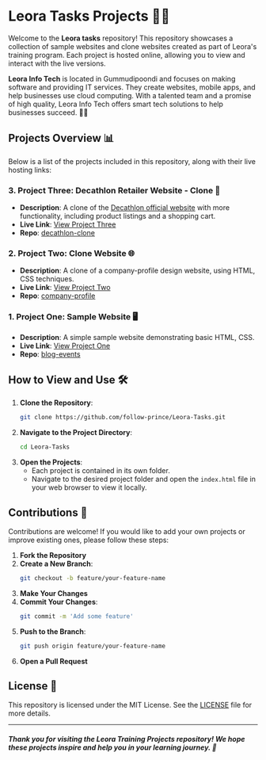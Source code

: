 # Leora Tasks Projects 🚀📂

Welcome to the **Leora tasks** repository! This repository showcases a collection of sample websites and clone websites created as part of Leora's training program. Each project is hosted online, allowing you to view and interact with the live versions.

**Leora Info Tech** is located in Gummudipoondi and focuses on making software and providing IT services. They create websites, mobile apps, and help businesses use cloud computing. With a talented team and a promise of high quality, Leora Info Tech offers smart tech solutions to help businesses succeed. 💼🌐

## Projects Overview 📊

Below is a list of the projects included in this repository, along with their live hosting links:

### 3. Project Three: Decathlon Retailer Website - Clone 🛒
- **Description**: A clone of the [Decathlon official website](https://www.decathlon.in/) with more functionality, including product listings and a shopping cart. 
- **Live Link**: [View Project Three](https://example.com/project-three)
- **Repo**: [decathlon-clone](/decathlon-clone/)

### 2. Project Two: Clone Website 🌐
- **Description**: A clone of a company-profile design website, using HTML, CSS techniques.
- **Live Link**: [View Project Two](https://example.com/project-two)
- **Repo**: [company-profile](/company-profile/)

### 1. Project One: Sample Website 🖥️
- **Description**: A simple sample website demonstrating basic HTML, CSS.
- **Live Link**: [View Project One](https://example.com/project-one)
- **Repo**: [blog-events](/blog-events/)

## How to View and Use 🛠️

1. **Clone the Repository**:
    ```bash
    git clone https://github.com/follow-prince/Leora-Tasks.git
    ```
2. **Navigate to the Project Directory**:
    ```bash
    cd Leora-Tasks
    ```
3. **Open the Projects**:
    - Each project is contained in its own folder.
    - Navigate to the desired project folder and open the `index.html` file in your web browser to view it locally.

## Contributions 🤝

Contributions are welcome! If you would like to add your own projects or improve existing ones, please follow these steps:

1. **Fork the Repository**
2. **Create a New Branch**:
    ```bash
    git checkout -b feature/your-feature-name
    ```
3. **Make Your Changes**
4. **Commit Your Changes**:
    ```bash
    git commit -m 'Add some feature'
    ```
5. **Push to the Branch**:
    ```bash
    git push origin feature/your-feature-name
    ```
6. **Open a Pull Request**

## License 📜

This repository is licensed under the MIT License. See the [LICENSE](LICENSE) file for more details.

---
##### Thank you for visiting the Leora Training Projects repository! We hope these projects inspire and help you in your learning journey. 🌟
